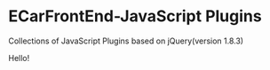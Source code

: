 ECarFrontEnd-JavaScript Plugins
==========================

Collections of JavaScript Plugins based on jQuery(version 1.8.3)

Hello!